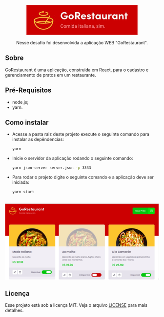 <div align="center">
<img src="https://github.com/AnaPaulaMenezes/desafios-gostack/blob/master/images/goRestaurant-logo.jpeg" alt="Logo GoRestaurant" />
<p>Nesse desafio foi desenvolvida a aplicação WEB "GoRestaurant".</p>
</div>



<h2>Sobre</h2>
<p>GoRestaurant é uma aplicação, construida em React, para o cadastro e gerenciamento de pratos em um restaurante.
</p>

<h2>Pré-Requisitos</h2>
<ul>
  <li>node.js;</li>
  <li>yarn.</li>
</ul>

<h2>Como instalar</h2>
<ul>
  <li>
   Acesse a pasta raiz deste projeto execute o seguinte comando para instalar as depêndencias: 
   
   ```bash
   yarn
   
   ```
  
  </li>
  
  <li>
   Inicie o servidor da aplicação rodando o seguinte comando: 
   
   ```bash
   yarn json-server server.json -p 3333
   
   ```
  
  </li>

  <li>
    Para rodar o projeto digite o seguinte comando e a aplicação deve ser iniciada:
    
   ```bash
   yarn start
   ```
  </li>

</ul>

<br/>
<img src="https://github.com/AnaPaulaMenezes/desafios-gostack/blob/master/images/goRestaurant-dashboard-web.jpeg"  alt="GoRestaurant Dashboard"  />




<h2>Licença</h2>
<p>Esse projeto está sob a licença MIT. Veja o arquivo <a href="../LICENSE.md">LICENSE</a> para mais detalhes.</p>
